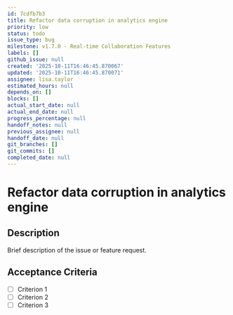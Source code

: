 ```yaml
---
id: 7cdfb7b3
title: Refactor data corruption in analytics engine
priority: low
status: todo
issue_type: bug
milestone: v1.7.0 - Real-time Collaboration Features
labels: []
github_issue: null
created: '2025-10-11T16:46:45.870067'
updated: '2025-10-11T16:46:45.870071'
assignee: lisa.taylor
estimated_hours: null
depends_on: []
blocks: []
actual_start_date: null
actual_end_date: null
progress_percentage: null
handoff_notes: null
previous_assignee: null
handoff_date: null
git_branches: []
git_commits: []
completed_date: null
---
```


# Refactor data corruption in analytics engine

## Description

Brief description of the issue or feature request.

## Acceptance Criteria

- [ ] Criterion 1
- [ ] Criterion 2
- [ ] Criterion 3